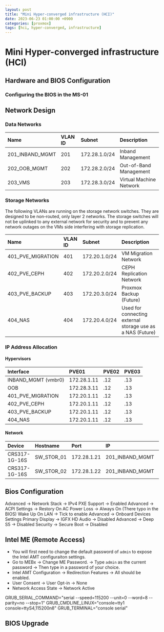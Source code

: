 ```yaml
---
layout: post
title: "Mini Hyper-converged infrastructure (HCI)"
date: 2023-06-23 01:00:00 +0900
categories: [proxmox]
tags: [hci, hyper-converged, infrastructure]
---
```

# Mini Hyper-converged infrastructure (HCI)



## Hardware and BIOS Configuration

### Configuring the BIOS in the MS-01





## Network Design
### Data Networks

| Name | VLAN ID  | Subnet | Description |
| :--- | :--- | :--- | :--- |
| 201_INBAND_MGMT | 201 | 172.28.1.0/24 | Inband Management |
| 202_OOB_MGMT | 202 | 172.28.2.0/24 | Out-of-Band Management |
| 203_VMS | 203 | 172.28.3.0/24 | Virtual Machine Network |


### Storage Networks

The following VLANs are running on the storage network switches. They are designed to be non-routed, only layer 2 networks. The storage switches will not be uplinked to any external network for security and to prevent any network outages on the VMs side interfering with storage replication. 

| Name | VLAN ID  | Subnet | Description |
| :--- | :--- | :--- | :--- |
| 401_PVE_MIGRATION | 401 | 172.20.1.0/24 | VM Migration Network|
| 402_PVE_CEPH | 402 | 172.20.2.0/24 | CEPH Replication Network |
| 403_PVE_BACKUP | 403 | 172.20.3.0/24 | Proxmox Backup (Future) |
| 404_NAS | 404 | 172.20.4.0/24 | Used for connecting external storage use as a NAS (Future) |


### IP Address Allocation

#### Hypervisors

| Interface | PVE01 | PVE02 | PVE03 |
| :--- | :--- | :--- | :--- |
| INBAND_MGMT (vmbr0) | 172.28.1.11 | .12 | .13
| OOB | 172.28.3.11 | .12 | .13 |
| 401_PVE_MIGRATION | 172.20.1.11 | .12 | .13 |
| 402_PVE_CEPH | 172.20.1.11 | .12 | .13 |
| 403_PVE_BACKUP | 172.20.1.11 | .12 | .13 |
| 404_NAS | 172.20.1.11 | .12 | .13 |


#### Network

| Device | Hostname | Port | IP | Network/VLAN |
| :--- | :--- | :--- | :--- |  :--- | 
| CRS317-1G-16S | SW_STOR_01 | 172.28.1.21 | 201_INBAND_MGMT 
| CRS317-1G-16S | SW_STOR_02 | 172.28.1.22 | 201_INBAND_MGMT 


## Bios Configuration

Advanced -> Network Stack -> IPv4 PXE Support -> Enabled
Advanced -> ACPI Settings -> 
    Restory On AC Power Loss -> Always On (There typo in the BIOS)
    Wake Up On LAN -> Tick to enable
Advanced -> Onboard Devices Settings
    Primary Display -> IGFX
    HD Audio -> Disabled
Advanced -> Deep S5 -> Disabled
Security -> Secure Boot -> Disabled

## Intel ME (Remote Access)

- You will first need to change the default password of `admin` to expose the Intel AMT configuraiton settings. 
- Go to MEBx -> Change ME Password. -> Type `admin` as the current password -> Then type in a password of your choice. 
- Intel AMT Configuration -> Redirection Features -> All should be enabled. 
- User Consent -> User Opt-in -> None
- Network Access State -> Network Active


GRUB_SERIAL_COMMAND="serial --speed=115200 --unit=0 --word=8 --parity=no --stop=1"
GRUB_CMDLINE_LINUX="console=tty1 console=ttyS4,115200n8"
GRUB_TERMINAL="console serial"




## BIOS Upgrade


